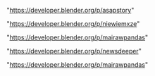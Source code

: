 "https://developer.blender.org/p/asapstory"

"https://developer.blender.org/p/niewiemxze"

"https://developer.blender.org/p/mairawpandas"

"https://developer.blender.org/p/newsdeeper"

 
"https://developer.blender.org/p/mairawpandas"


 
